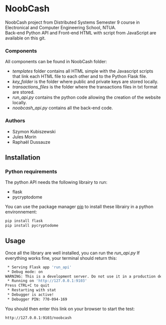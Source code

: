 # NoobCash  
NoobCash project from Distributed Systems Semester 9 course in Electronical and Computer Engineering School, NTUA.  
Back-end Python API and Front-end HTML with script from JavaScript are available on this git.  

### Components
All components can be found in NoobCash folder: 
- *templates* folder contains all HTML simple with the Javascript scripts that link each HTML file to each other and to the Python Flask file.  
- *key_folder* is the folder where public and private keys are stored locally.  
- *transactions_files* is the folder where the transactions files in txt format are stored. 
- *run_api.py* contains the python code allowing the creation of the website locally.
- *noobcash_api.py* contains all the back-end code.

### Authors
- Szymon Kubiszewski 
- Jules Morin
- Raphaël Dussauze

## Installation

### Python requirements 

The python API needs the following librairy to run:

- flask
- pycryptodome

You can use the package manager [pip](https://pip.pypa.io/en/stable/) to install these librairy in a python environnement:

```bash
pip install flask
pip install pycryptodome
```

## Usage

Once all the library are well installed, you can run the *run_api.py* If everything works fine, your terminal should return this:

```bash
 * Serving Flask app 'run_api'
 * Debug mode: on
WARNING: This is a development server. Do not use it in a production deployment. Use a production WSGI server instead.
 * Running on 'http://127.0.0.1:9103'
Press CTRL+C to quit
 * Restarting with stat
 * Debugger is active!
 * Debugger PIN: 770-094-169
```

You should then enter this link on your browser to start the test:

```bash
http://127.0.0.1:9103/noobcash
```

